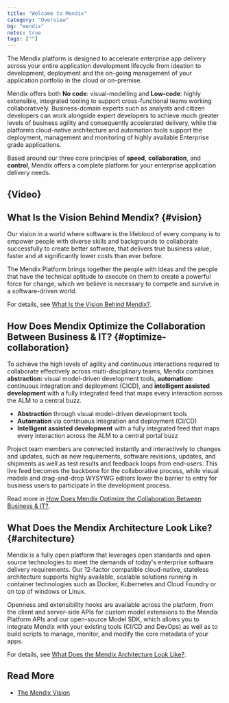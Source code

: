 ```yaml
---
title: "Welcome to Mendix"
category: "Overview"
bg: "mendix"
notoc: true
tags: [""]
---
```


The Mendix platform is designed to accelerate enterprise app delivery across your entire application development lifecycle from ideation to development, deployment and the on-going management of your application portfolio in the cloud or on-premise.

Mendix offers both **No code**: visual-modelling and **Low-code**: highly extensible, integrated tooling to support cross-functional teams working collaboratively. Business-domain experts such as analysts and citizen developers can work alongside expert developers to achieve much greater levels of business agility and consequently accelerated delivery, while the platforms cloud-native architecture and automation tools support the deployment, management and monitoring of highly available Enterprise grade applications.

Based around our three core principles of **speed**, **collaboration**, and **control**, Mendix offers a complete platform for your enterprise application delivery needs.

## {Video}

## What Is the Vision Behind Mendix? {#vision}

Our vision in a world where software is the lifeblood of every company is to empower people with diverse skills and backgrounds to collaborate successfully to create better software, that delivers true business value, faster and at significantly lower costs than ever before.

The Mendix Platform brings together the people with ideas and the people that have the technical aptitude to execute on them to create a powerful force for change, which we believe is necessary to compete and survive in a software-driven world.

For details, see [What Is the Vision Behind Mendix?](what-is-mendix#vision).

## How Does Mendix Optimize the Collaboration Between Business & IT? {#optimize-collaboration}

To achieve the high levels of agility and continuous interactions required to collaborate effectively across multi-disciplinary teams, Mendix combines **abstraction:** visual model-driven development tools, **automation:** continuous integration and deployment (CICD), and **intelligent assisted development** with a fully integrated feed that maps every interaction across the ALM to a central buzz.

* **Abstraction** through visual model-driven development tools
* **Automation** via continuous integration and deployment (CI/CD)
* **Intelligent assisted development** with a fully integrated feed that maps every interaction across the ALM to a central portal buzz

Project team members are connected instantly and interactively to changes and updates, such as new requirements, software revisions, updates, and shipments as well as test results and feedback loops from end-users. This live feed becomes the backbone for the collaborative process, while visual models and drag-and-drop WYSYWG editors lower the barrier to entry for business users to participate in the development process.

Read more in [How Does Mendix Optimize the Collaboration Between Business & IT?](what-is-mendix#optimize-collaboration).

## What Does the Mendix Architecture Look Like? {#architecture}

Mendix is a fully open platform that leverages open standards and open source technologies to meet the demands of today's enterprise software delivery requirements. Our 12-factor compatible cloud-native, stateless architecture supports highly available, scalable solutions running in container technologies such as Docker, Kubernetes and Cloud Foundry or on top of windows or Linux.

Openness and extensibility hooks are available across the platform, from the client and server-side APIs for custom model extensions to the Mendix Platform APIs and our open-source Model SDK, which allows you to integrate Mendix with your existing tools (CI/CD and DevOps) as well as to build scripts to manage, monitor, and modify the core metadata of your apps.

For details, see [What Does the Mendix Architecture Look Like?](what-is-mendix#architecture).

## Read More

* [The Mendix Vision](what-is-mendix)
